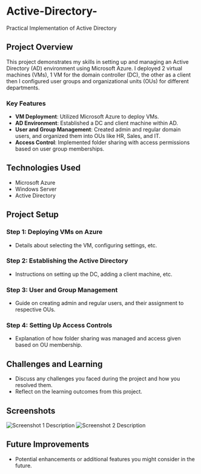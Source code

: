 # Active-Directory-
Practical Implementation of Active Directory 

## Project Overview
This project demonstrates my skills in setting up and managing an Active Directory (AD) environment using Microsoft Azure. I deployed 2 virtual machines (VMs), 1 VM for the domain controller (DC), the other as a client then I configured user groups and organizational units (OUs) for different departments.

### Key Features
- **VM Deployment**: Utilized Microsoft Azure to deploy VMs.
- **AD Environment**: Established a DC and client machine within AD.
- **User and Group Management**: Created admin and regular domain users, and organized them into OUs like HR, Sales, and IT.
- **Access Control**: Implemented folder sharing with access permissions based on user group memberships.

## Technologies Used
- Microsoft Azure
- Windows Server
- Active Directory

## Project Setup

### Step 1: Deploying VMs on Azure
- Details about selecting the VM, configuring settings, etc.

### Step 2: Establishing the Active Directory
- Instructions on setting up the DC, adding a client machine, etc.

### Step 3: User and Group Management
- Guide on creating admin and regular users, and their assignment to respective OUs.

### Step 4: Setting Up Access Controls
- Explanation of how folder sharing was managed and access given based on OU membership.

## Challenges and Learning

- Discuss any challenges you faced during the project and how you resolved them.
- Reflect on the learning outcomes from this project.

## Screenshots

![Screenshot 1 Description](URL_to_screenshot_1)
![Screenshot 2 Description](URL_to_screenshot_2)

## Future Improvements

- Potential enhancements or additional features you might consider in the future.
